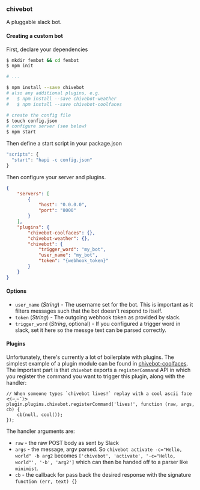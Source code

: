 ### chivebot

A pluggable slack bot.

#### Creating a custom bot
First, declare your dependencies
```bash
$ mkdir fembot && cd fembot
$ npm init

# ...

$ npm install --save chivebot
# also any additional plugins, e.g.
#   $ npm install --save chivebot-weather
#   $ npm install --save chivebot-coolfaces

# create the config file
$ touch config.json
# configure server (see below)
$ npm start
```

Then define a start script in your package.json
```js
"scripts": {
  "start": "hapi -c config.json"
}
```

Then configure your server and plugins.
```json
{
    "servers": [
        {
            "host": "0.0.0.0",
            "port": "8000"
        }
    ],
    "plugins": {
        "chivebot-coolfaces": {},
        "chivebot-weather": {},
        "chivebot": {
            "trigger_word": "my_bot",
            "user_name": "my_bot",
            "token": "{webhook_token}"
        }
    }
}
```

#### Options
- `user_name` (*String*) - The username set for the bot. This is important as it filters messages such that the bot doesn't respond to itself.
- `token` (*String*) - The outgoing webhook token as provided by slack.
- `trigger_word` (*String*, optional) - If you configured a trigger word in slack, set it here so the messge text can be parsed correctly.


#### Plugins
Unfortunately, there's currently a lot of boilerplate with plugins. The simplest example of a plugin module can be found
in [chivebot-coolfaces](https://github.com/totherik/chivebot-coolfaces). The important part is that `chivebot` exports a
`registerCommand` API in which you register the command you want to trigger this plugin, along with the handler:

```javacsript
// When someone types `chivebot lives!` replay with a cool ascii face ᕙ(⇀‸↼‶)ᕗ
plugin.plugins.chivebot.registerCommand('lives!', function (raw, args, cb) {
    cb(null, cool());
});
```

The handler arguments are:
- `raw` - the raw POST body as sent by Slack
- `args` - the message, argv parsed. So `chivebot activate -c="Hello, world" -b arg2` becomes `['chivebot', 'activate', '-c="Hello, world"', '-b', 'arg2']` which can then be handed off to a parser like `minimist`.
- `cb` - the callback for pass back the desired response with the signature `function (err, text) {}`
